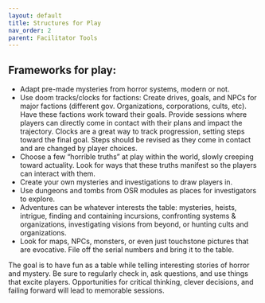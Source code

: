 ```yaml
---
layout: default
title: Structures for Play
nav_order: 2
parent: Facilitator Tools
---
```


## Frameworks for play:
- Adapt pre-made mysteries from horror systems, modern or not.
- Use doom tracks/clocks for factions: Create drives, goals, and NPCs for major factions (different gov. Organizations, corporations, cults, etc). Have these factions work toward their goals. Provide sessions where players can directly come in contact with their plans and impact the trajectory. Clocks are a great way to track progression, setting steps toward the final goal. Steps should be revised as they come in contact and are changed by player choices.
- Choose a few “horrible truths” at play within the world, slowly creeping toward actuality. Look for ways that these truths manifest so the players can interact with them.
- Create your own mysteries and investigations to draw players in.
- Use dungeons and tombs from OSR modules as places for investigators to explore.
- Adventures can be whatever interests the table: mysteries, heists, intrigue, finding and containing incursions, confronting systems & organizations, investigating visions from beyond, or hunting cults and organizations.
- Look for maps, NPCs, monsters, or even just touchstone pictures that are evocative. File off the serial numbers and bring it to the table.

The goal is to have fun as a table while  telling  interesting stories of horror and mystery. Be sure to regularly check in, ask questions, and use things that excite players. Opportunities for critical thinking, clever decisions, and failing forward will lead to memorable sessions.
